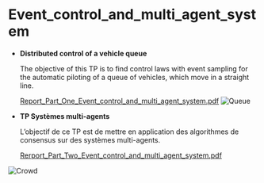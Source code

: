 # Event_control_and_multi_agent_system

- **Distributed control of a vehicle queue**

    The objective of this TP is to find control laws with event sampling for the automatic piloting
    of a queue of vehicles, which move in a straight line.



    [Report_Part_One_Event_control_and_multi_agent_system.pdf](https://github.com/Jokuchh/Event_control_and_multi_agent_system/files/9032873/Report_Part_One_Event_control_and_multi_agent_system.pdf)
![Queue](https://user-images.githubusercontent.com/92337987/176998288-2d5401e2-5332-4df5-a975-689e03fbb573.png)


- **TP Systèmes multi-agents**

    L’objectif de ce TP est de mettre en application des algorithmes de consensus sur des
    systèmes multi-agents.

    [Rerport_Part_Two_Event_control_and_multi_agent_system.pdf](https://github.com/Jokuchh/Event_control_and_multi_agent_system/files/9032880/Rerport_Part_Two_Event_control_and_multi_agent_system.pdf)


![Crowd](https://user-images.githubusercontent.com/92337987/176998486-80eb4ca0-23c4-4494-bde4-6a0d91caef99.png)
